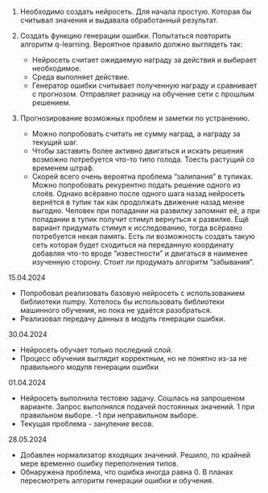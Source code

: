 1. Необходимо создать нейросеть. Для начала простую. Которая бы считывал значения и выдавала обработанный результат.
2. Создать функцию генерации ошибки. Попытаться повторить алгоритм q-learning. Вероятное правило должно выглядеть так: 

    * Нейросеть считает ожидаемую награду за действия и выбирает необходимое. 
    * Среда выполняет действие.
    * Генератор ошибки считывает полученную награду и сравнивает с прогнозом. Отправляет разницу на обучение сети с прошлым решением.

3. Прогнозирование возможных проблем и заметки по устранению.
    * Можно попробовать считать не сумму наград, а награду за текущий шаг.
    * Чтобы заставить более активно двигаться и искать решения возможно потребуется что-то типо голода. Тоесть растущий со временем штраф.
    * Скорей всего очень вероятна проблема “залипания” в тупиках. Можно попробовать рекурентно подать решение одного из слоёв. Однако всёравно после одного шага назад нейросеть вернётся в тупик так как продолжать движение назад менее выгодно. Человек при попадании на развилку запомнит её, а при попадании в тупик получит стимул вернуться к развилке. Ещё вариант придумать стимул к исследованию, тогда всёравно потребуется некая память. Есть ли возможность создать такую сеть которая будет сходиться на переданную координату добавляя что-то вроде “известности” и двигаться в наименее изученную сторону. Стоит ли продумать алгоритм “забывания”.

15.04.2024
* Попробовал реализовать базовую нейросеть с использованием библиотеки numpy. Хотелось бы использовать библиотеки машинного обучения, но пока не удаётся разобраться.
* Реализовал передачу данных в модуль генерации ошибки.

30.04.2024
* Нейросеть обучает только последний слой.
* Процесс обучения выглядит корректным, но не понятно из-за не правильного модуля генерации ошибки

01.04.2024
* Нейросеть выполнила тестовю задачу. Сошлась на запрошеном варианте. Запрос выполнялся подачей постоянных значений. 1 при правильном выборе. -1 при неправильном выборе.
* Текущая проблема - зануление весов.

28.05.2024
* Добавлен нормализатор входящих значений. Решило, по крайней мере временно ошибку переполнения типов.
* Обнаружена проблема, что ошибка иногда равна 0. В планах пересмотреть алгоритм генерации ошибки и обучения.
